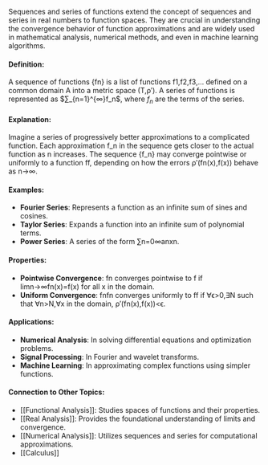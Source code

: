 Sequences and series of functions extend the concept of sequences and series in real numbers to function spaces. They are crucial in understanding the convergence behavior of function approximations and are widely used in mathematical analysis, numerical methods, and even in machine learning algorithms.

#### Definition:

A sequence of functions {fn} is a list of functions f1,f2,f3,… defined on a common domain A into a metric space (T,ρ′). A series of functions is represented as $∑_{n=1}^{∞}f_n$​, where $f_n$ are the terms of the series.

#### Explanation:

Imagine a series of progressively better approximations to a complicated function. Each approximation f_n​ in the sequence gets closer to the actual function as n increases. The sequence {f_n​} may converge pointwise or uniformly to a function ff, depending on how the errors ρ′(fn(x),f(x)) behave as n→∞.

#### Examples:

- **Fourier Series**: Represents a function as an infinite sum of sines and cosines.
- **Taylor Series**: Expands a function into an infinite sum of polynomial terms.
- **Power Series**: A series of the form ∑n=0∞anxn.

#### Properties:

- **Pointwise Convergence**: fn​ converges pointwise to f if lim⁡n→∞fn(x)=f(x) for all x in the domain.
- **Uniform Convergence**: fnfn​ converges uniformly to ff if ∀ϵ>0,∃N such that ∀n>N,∀x in the domain, ρ′(fn(x),f(x))<ϵ.

#### Applications:

- **Numerical Analysis**: In solving differential equations and optimization problems.
- **Signal Processing**: In Fourier and wavelet transforms.
- **Machine Learning**: In approximating complex functions using simpler functions.

#### Connection to Other Topics:

- [[Functional Analysis]]: Studies spaces of functions and their properties.
- [[Real Analysis]]: Provides the foundational understanding of limits and convergence.
- [[Numerical Analysis]]: Utilizes sequences and series for computational approximations.
- [[Calculus]]